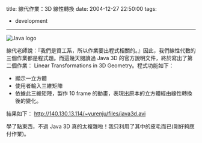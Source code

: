 title: 線代作業：3D 線性轉換
date: 2004-12-27 22:50:00
tags: 
- development
---

![Java logo](http://wshlab2.ee.kuas.edu.tw/~yurenju/albums/other/logo_java_grey_001.png)

線代老師說：『我們是資工系，所以作業要出程式相關的。』因此，我們線性代數的三個作業都是程式題。而這幾天閱讀過 Java 3D 的官方說明文件，終於寫出了第二個作業： Linear Transformations in 3D Geometry。程式功能如下：

* 顯示一立方體
* 使用者輸入三維矩陣
* 依據此三維矩陣，製作 10 frame 的動畫，表現出原本的立方體經由線性轉換後的變化。

結果如下： http://140.130.13.114/~yurenju/files/java3d.avi

學了點東西，不過 Java 3D 真的太複雜啦！我只利用了其中的皮毛而已(剛好夠應付作業)。